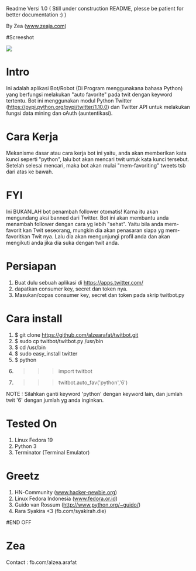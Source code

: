 Readme Versi 1.0 ( Still under construction README, plesse be patient for better documentation  :) )

By Zea (www.zeaja.com)


#Screeshot

![](http://s29.postimg.org/hubf38v1j/twitbot_python.png)


# Intro

Ini adalah aplikasi Bot/Robot (Di Program menggunakana bahasa Python) yang berfungsi melakukan "auto favorite" pada twit dengan keyword tertentu. Bot ini menggunakan modul Python Twitter (https://pypi.python.org/pypi/twitter/1.10.0) dan Twitter API untuk melakukan fungsi data mining dan oAuth (auntentikasi).

# Cara Kerja

Mekanisme dasar atau cara kerja bot ini yaitu, anda akan memberikan kata kunci seperti "python", lalu bot akan mencari twit untuk kata kunci tersebut. Setelah selesai mencari, maka bot  akan mulai "mem-favoriting" tweets tsb dari atas ke bawah.

# FYI

Ini BUKANLAH bot penambah follower otomatis! Karna itu akan mengundang aksi banned dari Twitter. Bot ini akan membantu anda menambah follower dengan cara yg lebih "sehat". Yaitu bila anda mem-favorit kan Twit seseorang, mungkin dia akan penasaran siapa yg mem-favoritkan Twit nya. Lalu dia akan mengunjungi profil anda dan akan mengikuti anda jika dia suka dengan twit anda.

# Persiapan

1. Buat dulu sebuah aplikasi di https://apps.twitter.com/
2. dapatkan consumer key, secret dan token nya.
3. Masukan/copas consumer key, secret dan token pada skrip twitbot.py

# Cara install

1. $ git clone https://github.com/alzearafat/twitbot.git
2. $ sudo cp twitbot/twitbot.py /usr/bin
3. $ cd /usr/bin
4. $ sudo easy_install twitter
5. $ python
6. >>> import twitbot
7. >>> twitbot.auto_fav('python','6')

NOTE : Silahkan ganti keyword 'python' dengan keyword lain, dan jumlah twit '6' dengan jumlah yg anda inginkan.


# Tested On

1. Linux Fedora 19
2. Python 3
3. Terminator (Terminal Emulator)


# Greetz

1. HN-Community (www.hacker-newbie.org)
2. Linux Fedora Indonesia (www.fedora.or.id)
3. Guido van Rossum (http://www.python.org/~guido/)
4. Rara Syakira  <3 (fb.com/syakirah.die)

#END OFF

# Zea

Contact : fb.com/alzea.arafat
